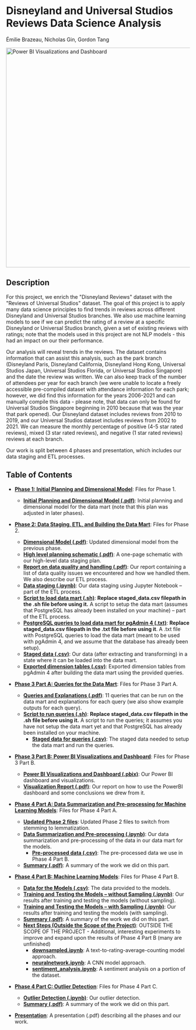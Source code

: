# Disneyland and Universal Studios Reviews Data Science Analysis
Émilie Brazeau, Nicholas Gin, Gordon Tang

<img width="600" alt="Power BI Visualizations and Dashboard" src="https://github.com/ngin102/disneyland-and-universal-studios-reviews-analysis/assets/71230219/58dab393-2040-485f-81a6-81c4ec706fe8">

## Description
For this project, we enrich the "Disneyland Reviews" dataset with the "Reviews of Universal Studios" dataset. The goal of this project is to apply many data science principles to find trends in reviews across different Disneyland and Universal Studios branches. We also use machine learning models to see if we can predict the rating of a review at a specific Disneyland or Universal Studios branch, given a set of existing reviews with ratings; note that the models used in this project are not NLP models - this had an impact on our their performance. 

Our analysis will reveal trends in the reviews. The dataset contains information that can assist this analysis, such as the park branch (Disneyland Paris, Disneyland California, Disneyland Hong Kong, Universal Studios Japan, Universal Studios Florida, or Universal Studios Singapore) and the date the review was written. We can also keep track of the number of attendees per year for each branch (we were unable to locate a freely accessible pre-compiled dataset with attendance information for each park; however, we did find this information for the years 2006-2021 and can manually compile this data - please note, that data can only be found for Universal Studios Singapore beginning in 2010 because that was the year that park opened). Our Disneyland dataset includes reviews from 2010 to 2019, and our Universal Studios dataset includes reviews from 2002 to 2021. We can measure the monthly percentage of positive (4-5 star rated reviews), mixed (3 star rated reviews), and negative (1 star rated reviews) reviews at each branch.

Our work is split between 4 phases and presentation, which includes our data staging and ETL processes.

## Table of Contents
* **[Phase 1: Initial Planning and Dimensional Model](phase1)**: Files for Phase 1.
  * **[Initial Planning and Dimensional Model (.pdf)](phase1/phase_1.pdf)**: Initial planning and dimensional model for the data mart (note that this plan was adjusted in later phases).
  
* **[Phase 2: Data Staging, ETL, and Building the Data Mart](phase2)**: Files for Phase 2.
  * **[Dimensional Model (.pdf)](phase2/dimensional_model.pdf)**: Updated dimensional model from the previous phase.
  * **[High level planning schematic (.pdf)](phase2/high_level_planning.pdf)**: A one-page schematic with our high-level data staging plan.
  * **[Report on data quality and handling (.pdf)](phase2/report.pdf)**: Our report containing a list of data quality issues we encountered and how we handled them. We also describe our ETL process.
  * **[Data staging (.ipynb)](phase2/data_staging.ipynb)**: Our data staging using Jupyter Notebook – part of the ETL process.
  * **[Script to load data mart (.sh)](phase2/setup_datamart.sh)**: **Replace staged_data.csv filepath in the .sh file before using it.** A script to setup the data mart (assumes that PostgreSQL has already been installed on your machine) – part of the ETL process.
  * **[PostgreSQL queries to load data mart for pgAdmin 4 (.txt)](phase2/load_datamart.txt)**: **Replace staged_data.csv filepath in the .txt file before using it**. A .txt file with PostgreSQL queries to load the data mart (meant to be used with pgAdmin 4, and we assume that the database has already been setup). 
  * **[Staged data (.csv)](phase2/staged_data.csv)**: Our data (after extracting and transforming) in a state where it can be loaded into the data mart.
  * **[Exported dimension tables (.csv)](phase2/exported_dimension_tables)**: Exported dimension tables from pgAdmin 4 after building the data mart using the provided queries.
  
* **[Phase 3 Part A: Queries for the Data Mart](phase3_partA)**: Files for Phase 3 Part A.
   * **[Queries and Explanations (.pdf)](phase3_partA/queries_and_explanations.pdf)**: 11 queries that can be run on the data mart and explanations for each query (we also show example outputs for each query).
  * **[Script to run queries (.sh)](phase3_partA/run_queries.sh)**: **Replace staged_data.csv filepath in the .sh file before using it.** A script to run the queries; it assumes you have not setup the data mart yet and that PostgreSQL has already been installed on your machine.
      * **[Staged data for queries (.csv)](phase4_partA/updated_phase2/staged_data.csv)**: The staged data needed to setup the data mart and run the queries.

* **[Phase 3 Part B: Power BI Visualizations and Dashboard](phase3_partB)**: Files for Phase 3 Part B.
  * **[Power BI Visualizations and Dashboard (.pbix)](phase3_partB/Part3B_PowerBI_Visualization.pbix)**: Our Power BI dashboard and visualizations.
  * **[Visualization Report (.pdf)](phase3_partB/visualization_report.pdf)**: Our report on how to use the PowerBI dashboard and some conclusions we drew from it. 

* **[Phase 4 Part A: Data Summarization and Pre-processing for Machine Learning Models](phase4_partA)**: Files for Phase 4 Part A.
  * **[Updated Phase 2 files](phase4_partA/updated_phase2)**: Updated Phase 2 files to switch from stemming to lemmatization.
  * **[Data Summarization and Pre-processing (.ipynb)](phase4_partA/phase4_partA.ipynb)**: Our data summarization and pre-processing of the data in our data mart for the models.
      * **[Pre-processed data (.csv)](phase4_partA/preprocessed_data.csv)**: The pre-processed data we use in Phase 4 Part B.   
  * **[Summary (.pdf)](phase4_partA/summary.pdf)**: A summary of the work we did on this part. 
   
* **[Phase 4 Part B: Machine Learning Models](phase4_partB)**: Files for Phase 4 Part B.
  * **[Data for the Models (.csv)](phase4_partB/data_for_model.csv)**: The data provided to the models.
  * **[Training and Testing the Models – without Sampling (.ipynb)](phase4_partB/phase4_partB_no_sampling.ipynb)**: Our results after training and testing the models (without sampling).
  * **[Training and Testing the Models – with Sampling (.ipynb)](phase4_partB/phase4_partB_sampling.ipynb)**: Our results after training and testing the models (with sampling).
  * **[Summary (.pdf)](phase4_partB/summary.pdf)**: A summary of the work we did on this part. 
  * **[Next Steps (Outside the Scope of the Project)](phase4_partB/next_steps)**: OUTSIDE THE SCOPE OF THE PROJECT - Additional, interesting experiments to improve and expand upon the results of Phase 4 Part B (many are unfinished)
      * **[downsampled.ipynb](phase4_partB/next_steps/downsampled.ipynb)**: A text-to-rating-average-counting model approach.
      * **[neuralnetwork.ipynb](phase4_partB/next_steps/neuralnetwork.ipynb)**: A CNN model approach.
      * **[sentiment_analysis.ipynb](phase4_partB/next_steps/sentiment_analysis.ipynb)**: A sentiment analysis on a portion of the dataset.
      
* **[Phase 4 Part C: Outlier Detection](phase4_partC)**: Files for Phase 4 Part C.
  * **[Outlier Detection (.ipynb)](phase4_partC/phase4_partC.ipynb)**: Our outlier detection.
  * **[Summary (.pdf)](phase4_partC/summary.pdf)**: A summary of the work we did on this part. 
  
* **[Presentation](presentation.pdf)**: A presentation (.pdf) describing all the phases and our work.
      

